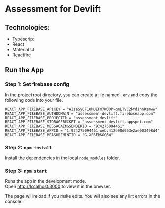 # Assessment for Devlift

## Technologies:

- Typescript
- React
- Material UI
- Reactfire

## Run the App

### Step 1: Set firebase config

In the project root directory, you can create a file named `.env` and copy the following code into your file.

```
REACT_APP_FIREBASE_APIKEY = "AIzaSyCF10MUEFm7WOOP-qmLTVC2bYdInnRzmww"
REACT_APP_FIREBASE_AUTHDOMAIN = "assessment-devlift.firebaseapp.com"
REACT_APP_FIREBASE_PROJECTID = "assessment-devlift"
REACT_APP_FIREBASE_STORAGEBUCKET = "assessment-devlift.appspot.com"
REACT_APP_FIREBASE_MESSAGAINGSENDERID = "924275094461"
REACT_APP_FIREBASE_APPID = "1:924275094461:web:412e90d053e2ae003498d4"
REACT_APP_FIREBASE_MEASUREMENTID = "G-XF6FD6GG6W"
```

### Step 2: `npm install`

Install the dependencies in the local `node_modules` folder.

### Step 3: `npm start`

Runs the app in the development mode.\
Open [http://localhost:3000](http://localhost:3000) to view it in the browser.

The page will reload if you make edits.
You will also see any lint errors in the console.
